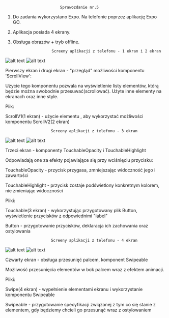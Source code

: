 							Sprawozdanie nr.5
							
1. Do zadania wykorzystano Expo. Na telefonie poprzez aplikację Expo GO.
2. Aplikacja posiada 4 ekrany. 
3. Obsługa obrazów + tryb offline.

						Screeny aplikacji z telefonu - 1 ekran i 2 ekran
![alt text](https://github.com/MichalKohnke/aplikacje-mobilne-Kohnke-185ic/blob/master/lab5/lab5_screeny/screen1.jpg)
![alt text](https://github.com/MichalKohnke/aplikacje-mobilne-Kohnke-185ic/blob/master/lab5/lab5_screeny/screen2.jpg)

Pierwszy ekran i drugi ekran - "przegląd" możliwości komponentu 'ScrollView':

Użycie tego komponentu pozwala na wyświetlenie listy elementów, którą będzie można swobodnie przesuwać(scrollować). Użyte inne elementy na ekranach oraz inne style.

Plik:

ScrollV1(1 ekran) - użycie elementu <ScrollView>, aby wykorzystać możliwości komponentu 
ScrollV2(2 ekran) 

						Screeny aplikacji z telefonu - 3 ekran
![alt text](https://github.com/MichalKohnke/aplikacje-mobilne-Kohnke-185ic/blob/master/lab5/lab5_screeny/screen3.jpg)
![alt text](https://github.com/MichalKohnke/aplikacje-mobilne-Kohnke-185ic/blob/master/lab5/lab5_screeny/screen4.jpg)

Trzeci ekran - komponenty TouchableOpacity i TouchableHighlight

Odpowiadają one za efekty pojawiające się przy wciśnięciu przycisku:

TouchableOpacity - przycisk przygasa, zmniejszając widoczność jego i zawartości

TouchableHighlight - przycisk zostaje podświetlony konkretnym kolorem, nie zmieniając widoczności

Pliki:

Touchable(3 ekran) - wykorzystując przygotowany plik Button, wyświetlenie przycisków z odpowiednimi "label"

Button - przygotowanie przycisków, deklaracja ich zachowania oraz ostylowania

						Screeny aplikacji z telefonu - 4 ekran
![alt text](https://github.com/MichalKohnke/aplikacje-mobilne-Kohnke-185ic/blob/master/lab5/lab5_screeny/screen5.jpg)
![alt text](https://github.com/MichalKohnke/aplikacje-mobilne-Kohnke-185ic/blob/master/lab5/lab5_screeny/screen6.jpg)

Czwarty ekran - obsługa przesunięć palcem, komponent Swipeable

Możliwość przesunięcia elementów w bok palcem wraz z efektem animacji.

Pliki:

Swipe(4 ekran) - wypełnienie elementami ekranu i wykorzystanie komponentu Swipeable

Swipeable - przygotowanie specyfikacji związanej z tym co się stanie z elementem, gdy będziemy chcieli go przesunąć wraz z ostylowaniem

